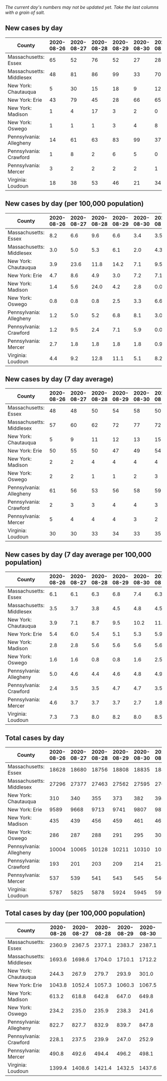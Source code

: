 _The current day's numbers may not be updated yet. Take the last columns with a grain of salt._
## New cases by day

| County | 2020-08-26 | 2020-08-27 | 2020-08-28 | 2020-08-29 | 2020-08-30 | 2020-08-31 | 2020-09-01 |
| --- | --- | --- | --- | --- | --- | --- | --- |
| Massachusetts: Essex | 65 | 52 | 76 | 52 | 27 | 28 |  |
| Massachusetts: Middlesex | 48 | 81 | 86 | 99 | 33 | 70 |  |
| New York: Chautauqua | 5 | 30 | 15 | 18 | 9 | 12 |  |
| New York: Erie | 43 | 79 | 45 | 28 | 66 | 65 |  |
| New York: Madison | 1 | 4 | 17 | 3 | 2 | 0 |  |
| New York: Oswego | 1 | 1 | 1 | 3 | 4 | 8 |  |
| Pennsylvania: Allegheny | 14 | 61 | 63 | 83 | 99 | 37 | 29 |
| Pennsylvania: Crawford | 1 | 8 | 2 | 6 | 5 | 0 | 3 |
| Pennsylvania: Mercer | 3 | 2 | 2 | 2 | 2 | 1 | 3 |
| Virginia: Loudoun | 18 | 38 | 53 | 46 | 21 | 34 | 29 |

## New cases by day (per 100,000 population)

| County | 2020-08-26 | 2020-08-27 | 2020-08-28 | 2020-08-29 | 2020-08-30 | 2020-08-31 | 2020-09-01 |
| --- | --- | --- | --- | --- | --- | --- | --- |
| Massachusetts: Essex | 8.2 | 6.6 | 9.6 | 6.6 | 3.4 | 3.5 |  |
| Massachusetts: Middlesex | 3.0 | 5.0 | 5.3 | 6.1 | 2.0 | 4.3 |  |
| New York: Chautauqua | 3.9 | 23.6 | 11.8 | 14.2 | 7.1 | 9.5 |  |
| New York: Erie | 4.7 | 8.6 | 4.9 | 3.0 | 7.2 | 7.1 |  |
| New York: Madison | 1.4 | 5.6 | 24.0 | 4.2 | 2.8 | 0.0 |  |
| New York: Oswego | 0.8 | 0.8 | 0.8 | 2.5 | 3.3 | 6.6 |  |
| Pennsylvania: Allegheny | 1.2 | 5.0 | 5.2 | 6.8 | 8.1 | 3.0 | 2.4 |
| Pennsylvania: Crawford | 1.2 | 9.5 | 2.4 | 7.1 | 5.9 | 0.0 | 3.5 |
| Pennsylvania: Mercer | 2.7 | 1.8 | 1.8 | 1.8 | 1.8 | 0.9 | 2.7 |
| Virginia: Loudoun | 4.4 | 9.2 | 12.8 | 11.1 | 5.1 | 8.2 | 7.0 |

## New cases by day (7 day average)

| County | 2020-08-26 | 2020-08-27 | 2020-08-28 | 2020-08-29 | 2020-08-30 | 2020-08-31 | 2020-09-01 |
| --- | --- | --- | --- | --- | --- | --- | --- |
| Massachusetts: Essex | 48 | 48 | 50 | 54 | 58 | 50 |  |
| Massachusetts: Middlesex | 57 | 60 | 62 | 72 | 77 | 72 |  |
| New York: Chautauqua | 5 | 9 | 11 | 12 | 13 | 15 |  |
| New York: Erie | 50 | 55 | 50 | 47 | 49 | 54 |  |
| New York: Madison | 2 | 2 | 4 | 4 | 4 | 4 |  |
| New York: Oswego | 2 | 2 | 1 | 1 | 2 | 3 |  |
| Pennsylvania: Allegheny | 61 | 56 | 53 | 56 | 58 | 59 | 55 |
| Pennsylvania: Crawford | 2 | 3 | 3 | 4 | 4 | 3 | 4 |
| Pennsylvania: Mercer | 5 | 4 | 4 | 4 | 3 | 2 | 2 |
| Virginia: Loudoun | 30 | 30 | 33 | 34 | 33 | 35 | 34 |

## New cases by day (7 day average per 100,000 population)

| County | 2020-08-26 | 2020-08-27 | 2020-08-28 | 2020-08-29 | 2020-08-30 | 2020-08-31 | 2020-09-01 |
| --- | --- | --- | --- | --- | --- | --- | --- |
| Massachusetts: Essex | 6.1 | 6.1 | 6.3 | 6.8 | 7.4 | 6.3 |  |
| Massachusetts: Middlesex | 3.5 | 3.7 | 3.8 | 4.5 | 4.8 | 4.5 |  |
| New York: Chautauqua | 3.9 | 7.1 | 8.7 | 9.5 | 10.2 | 11.8 |  |
| New York: Erie | 5.4 | 6.0 | 5.4 | 5.1 | 5.3 | 5.9 |  |
| New York: Madison | 2.8 | 2.8 | 5.6 | 5.6 | 5.6 | 5.6 |  |
| New York: Oswego | 1.6 | 1.6 | 0.8 | 0.8 | 1.6 | 2.5 |  |
| Pennsylvania: Allegheny | 5.0 | 4.6 | 4.4 | 4.6 | 4.8 | 4.9 | 4.5 |
| Pennsylvania: Crawford | 2.4 | 3.5 | 3.5 | 4.7 | 4.7 | 3.5 | 4.7 |
| Pennsylvania: Mercer | 4.6 | 3.7 | 3.7 | 3.7 | 2.7 | 1.8 | 1.8 |
| Virginia: Loudoun | 7.3 | 7.3 | 8.0 | 8.2 | 8.0 | 8.5 | 8.2 |

## Total cases by day

| County | 2020-08-26 | 2020-08-27 | 2020-08-28 | 2020-08-29 | 2020-08-30 | 2020-08-31 | 2020-09-01 |
| --- | --- | --- | --- | --- | --- | --- | --- |
| Massachusetts: Essex | 18628 | 18680 | 18756 | 18808 | 18835 | 18863 |  |
| Massachusetts: Middlesex | 27296 | 27377 | 27463 | 27562 | 27595 | 27665 |  |
| New York: Chautauqua | 310 | 340 | 355 | 373 | 382 | 394 |  |
| New York: Erie | 9589 | 9668 | 9713 | 9741 | 9807 | 9872 |  |
| New York: Madison | 435 | 439 | 456 | 459 | 461 | 461 |  |
| New York: Oswego | 286 | 287 | 288 | 291 | 295 | 303 |  |
| Pennsylvania: Allegheny | 10004 | 10065 | 10128 | 10211 | 10310 | 10347 | 10376 |
| Pennsylvania: Crawford | 193 | 201 | 203 | 209 | 214 | 214 | 217 |
| Pennsylvania: Mercer | 537 | 539 | 541 | 543 | 545 | 546 | 549 |
| Virginia: Loudoun | 5787 | 5825 | 5878 | 5924 | 5945 | 5979 | 6008 |

## Total cases by day (per 100,000 population)

| County | 2020-08-26 | 2020-08-27 | 2020-08-28 | 2020-08-29 | 2020-08-30 | 2020-08-31 | 2020-09-01 |
| --- | --- | --- | --- | --- | --- | --- | --- |
| Massachusetts: Essex | 2360.9 | 2367.5 | 2377.1 | 2383.7 | 2387.1 | 2390.6 |  |
| Massachusetts: Middlesex | 1693.6 | 1698.6 | 1704.0 | 1710.1 | 1712.2 | 1716.5 |  |
| New York: Chautauqua | 244.3 | 267.9 | 279.7 | 293.9 | 301.0 | 310.5 |  |
| New York: Erie | 1043.8 | 1052.4 | 1057.3 | 1060.3 | 1067.5 | 1074.6 |  |
| New York: Madison | 613.2 | 618.8 | 642.8 | 647.0 | 649.8 | 649.8 |  |
| New York: Oswego | 234.2 | 235.0 | 235.9 | 238.3 | 241.6 | 248.1 |  |
| Pennsylvania: Allegheny | 822.7 | 827.7 | 832.9 | 839.7 | 847.8 | 850.9 | 853.3 |
| Pennsylvania: Crawford | 228.1 | 237.5 | 239.9 | 247.0 | 252.9 | 252.9 | 256.4 |
| Pennsylvania: Mercer | 490.8 | 492.6 | 494.4 | 496.2 | 498.1 | 499.0 | 501.7 |
| Virginia: Loudoun | 1399.4 | 1408.6 | 1421.4 | 1432.5 | 1437.6 | 1445.8 | 1452.8 |
